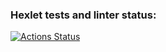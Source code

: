 ### Hexlet tests and linter status:
[![Actions Status](https://github.com/Rinat144/php-project-lvl1/workflows/hexlet-check/badge.svg)](https://github.com/Rinat144/php-project-lvl1/actions)